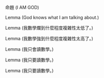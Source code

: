 命題 (I AM GOD)

Lemma (God knows what I am talking about.)

Lemma (我數學爛到什麼程度複雜性太低了。)

Lemma (我數學強到什麼程度複雜性太高了。)

Lemma (我只會讀數學。)

Lemma (我只要讀數學。)

Lemma (我只要讀數學。)
